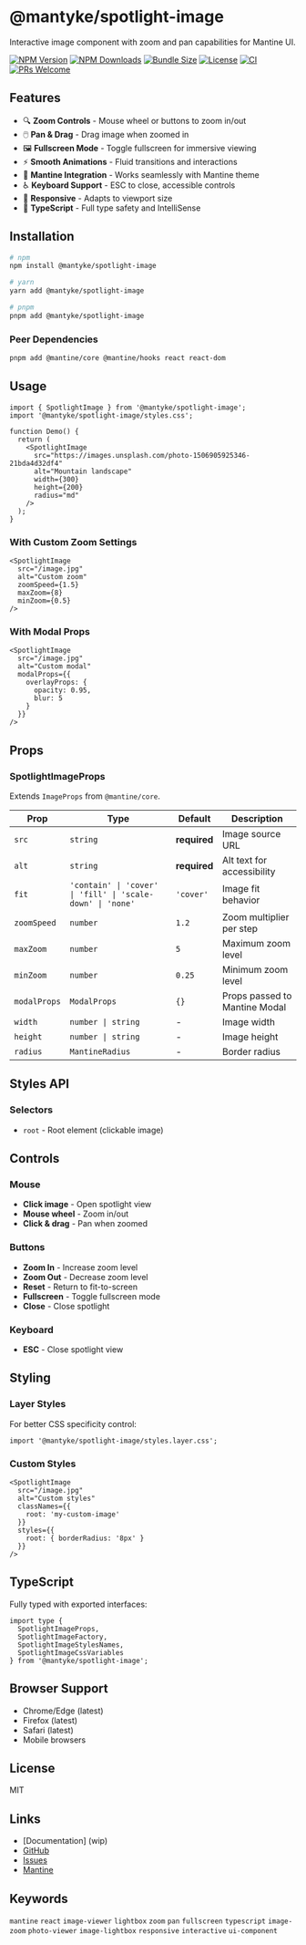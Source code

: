 # @mantyke/spotlight-image

Interactive image component with zoom and pan capabilities for Mantine UI.

[![NPM Version](https://img.shields.io/npm/v/@mantyke/spotlight-image)](https://www.npmjs.com/package/@mantyke/spotlight-image)
[![NPM Downloads](https://img.shields.io/npm/dm/@mantyke/spotlight-image)](https://www.npmjs.com/package/@mantyke/spotlight-image)
[![Bundle Size](https://img.shields.io/bundlephobia/minzip/@mantyke/spotlight-image)](https://bundlephobia.com/package/@mantyke/spotlight-image)
[![License](https://img.shields.io/npm/l/@mantyke/spotlight-image)](./LICENSE)
[![CI](https://github.com/Toshinaki/mantyke/workflows/CI/badge.svg)](https://github.com/Toshinaki/mantyke/actions)
[![PRs Welcome](https://img.shields.io/badge/PRs-welcome-brightgreen.svg)](https://github.com/Toshinaki/mantyke/pulls)


## Features

- 🔍 **Zoom Controls** - Mouse wheel or buttons to zoom in/out
- 🖱️ **Pan & Drag** - Drag image when zoomed in
- 🖼️ **Fullscreen Mode** - Toggle fullscreen for immersive viewing
- ⚡ **Smooth Animations** - Fluid transitions and interactions
- 🎨 **Mantine Integration** - Works seamlessly with Mantine theme
- ♿ **Keyboard Support** - ESC to close, accessible controls
- 📱 **Responsive** - Adapts to viewport size
- 🎯 **TypeScript** - Full type safety and IntelliSense

## Installation

```bash
# npm
npm install @mantyke/spotlight-image

# yarn
yarn add @mantyke/spotlight-image

# pnpm
pnpm add @mantyke/spotlight-image
```

### Peer Dependencies

```bash
pnpm add @mantine/core @mantine/hooks react react-dom
```

## Usage

```tsx
import { SpotlightImage } from '@mantyke/spotlight-image';
import '@mantyke/spotlight-image/styles.css';

function Demo() {
  return (
    <SpotlightImage
      src="https://images.unsplash.com/photo-1506905925346-21bda4d32df4"
      alt="Mountain landscape"
      width={300}
      height={200}
      radius="md"
    />
  );
}
```

### With Custom Zoom Settings

```tsx
<SpotlightImage
  src="/image.jpg"
  alt="Custom zoom"
  zoomSpeed={1.5}
  maxZoom={8}
  minZoom={0.5}
/>
```

### With Modal Props

```tsx
<SpotlightImage
  src="/image.jpg"
  alt="Custom modal"
  modalProps={{
    overlayProps: {
      opacity: 0.95,
      blur: 5
    }
  }}
/>
```

## Props

### SpotlightImageProps

Extends `ImageProps` from `@mantine/core`.

| Prop         | Type                                                       | Default      | Description                   |
| ------------ | ---------------------------------------------------------- | ------------ | ----------------------------- |
| `src`        | `string`                                                   | **required** | Image source URL              |
| `alt`        | `string`                                                   | **required** | Alt text for accessibility    |
| `fit`        | `'contain' \| 'cover' \| 'fill' \| 'scale-down' \| 'none'` | `'cover'`    | Image fit behavior            |
| `zoomSpeed`  | `number`                                                   | `1.2`        | Zoom multiplier per step      |
| `maxZoom`    | `number`                                                   | `5`          | Maximum zoom level            |
| `minZoom`    | `number`                                                   | `0.25`       | Minimum zoom level            |
| `modalProps` | `ModalProps`                                               | `{}`         | Props passed to Mantine Modal |
| `width`      | `number \| string`                                         | -            | Image width                   |
| `height`     | `number \| string`                                         | -            | Image height                  |
| `radius`     | `MantineRadius`                                            | -            | Border radius                 |

## Styles API

### Selectors

- `root` - Root element (clickable image)

## Controls

### Mouse

- **Click image** - Open spotlight view
- **Mouse wheel** - Zoom in/out
- **Click & drag** - Pan when zoomed

### Buttons

- **Zoom In** - Increase zoom level
- **Zoom Out** - Decrease zoom level  
- **Reset** - Return to fit-to-screen
- **Fullscreen** - Toggle fullscreen mode
- **Close** - Close spotlight

### Keyboard

- **ESC** - Close spotlight view

## Styling

### Layer Styles

For better CSS specificity control:

```tsx
import '@mantyke/spotlight-image/styles.layer.css';
```

### Custom Styles

```tsx
<SpotlightImage
  src="/image.jpg"
  alt="Custom styles"
  classNames={{
    root: 'my-custom-image'
  }}
  styles={{
    root: { borderRadius: '8px' }
  }}
/>
```

## TypeScript

Fully typed with exported interfaces:

```tsx
import type { 
  SpotlightImageProps,
  SpotlightImageFactory,
  SpotlightImageStylesNames,
  SpotlightImageCssVariables
} from '@mantyke/spotlight-image';
```

## Browser Support

- Chrome/Edge (latest)
- Firefox (latest)
- Safari (latest)
- Mobile browsers

## License

MIT

## Links

- [Documentation] (wip)
- [GitHub](https://github.com/Toshinaki/mantyke)
- [Issues](https://github.com/Toshinaki/mantyke/issues)
- [Mantine](https://mantine.dev)

## Keywords

`mantine` `react` `image-viewer` `lightbox` `zoom` `pan` `fullscreen` `typescript` `image-zoom` `photo-viewer` `image-lightbox` `responsive` `interactive` `ui-component`